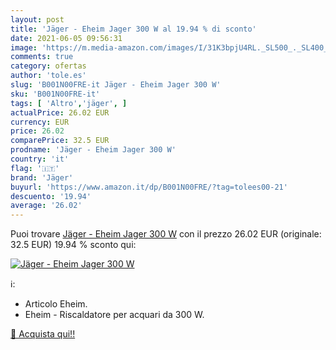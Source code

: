 ```yaml
---
layout: post
title: 'Jäger - Eheim Jager 300 W al 19.94 % di sconto'
date: 2021-06-05 09:56:31
image: 'https://m.media-amazon.com/images/I/31K3bpjU4RL._SL500_._SL400_.jpg'
comments: true
category: ofertas
author: 'tole.es'
slug: 'B001N00FRE-it Jäger - Eheim Jager 300 W'
sku: 'B001N00FRE-it'
tags: [ 'Altro','jäger', ]
actualPrice: 26.02 EUR
currency: EUR
price: 26.02
comparePrice: 32.5 EUR
prodname: 'Jäger - Eheim Jager 300 W'
country: 'it'
flag: '🇮🇹'
brand: 'Jäger'
buyurl: 'https://www.amazon.it/dp/B001N00FRE/?tag=tolees00-21'
descuento: '19.94'
average: '26.02'
---
```


Puoi trovare [Jäger - Eheim Jager 300 W](https://www.amazon.it/dp/B001N00FRE/?tag=tolees00-21) con il prezzo 26.02 EUR (originale: 32.5 EUR) 19.94 % sconto qui:

[![Jäger - Eheim Jager 300 W](https://m.media-amazon.com/images/I/31K3bpjU4RL._SL500_._SL400_.jpg)](https://www.amazon.it/dp/B001N00FRE/?tag=tolees00-21)

ℹ️:

- Articolo Eheim.
- Eheim - Riscaldatore per acquari da 300 W.

[🛒 Acquista qui!!](https://www.amazon.it/dp/B001N00FRE/?tag=tolees00-21)
